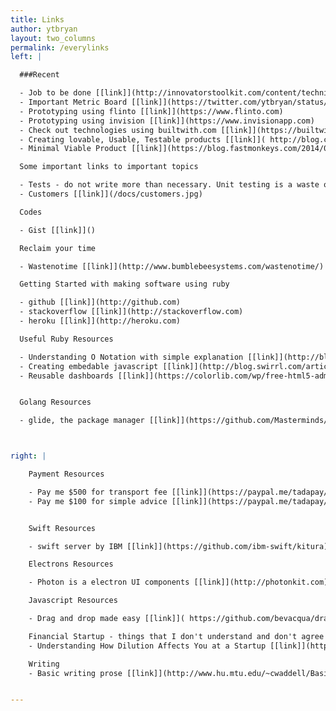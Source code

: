 ```yaml
---
title: Links
author: ytbryan
layout: two_columns
permalink: /everylinks
left: | 

  ###Recent

  - Job to be done [[link]](http://innovatorstoolkit.com/content/technique-1-jobs-be-done)
  - Important Metric Board [[link]](https://twitter.com/ytbryan/status/440884044146814977)
  - Prototyping using flinto [[link]](https://www.flinto.com)
  - Prototyping using invision [[link]](https://www.invisionapp.com)
  - Check out technologies using builtwith.com [[link]](https://builtwith.com)
  - Creating lovable, Usable, Testable products [[link]]( http://blog.crisp.se/2016/01/25/henrikkniberg/making-sense-of-mvp)
  - Minimal Viable Product [[link]](https://blog.fastmonkeys.com/2014/06/18/minimum-viable-product-your-ultimate-guide-to-mvp-great-examples/)

  Some important links to important topics

  - Tests - do not write more than necessary. Unit testing is a waste of time. [[link]](/docs/testing.pdf)
  - Customers [[link]](/docs/customers.jpg)

  Codes

  - Gist [[link]]()

  Reclaim your time

  - Wastenotime [[link]](http://www.bumblebeesystems.com/wastenotime/)

  Getting Started with making software using ruby

  - github [[link]](http://github.com)
  - stackoverflow [[link]](http://stackoverflow.com)
  - heroku [[link]](http://heroku.com)

  Useful Ruby Resources

  - Understanding O Notation with simple explanation [[link]](http://blog.honeybadger.io/a-rubyist-s-guide-to-big-o-notation/?utm_source=rubyweekly&utm_medium=email)
  - Creating embedable javascript [[link]](http://blog.swirrl.com/articles/creating-asynchronous-embeddable-javascript-widgets/)
  - Reusable dashboards [[link]](https://colorlib.com/wp/free-html5-admin-dashboard-templates/)


  Golang Resources

  - glide, the package manager [[link]](https://github.com/Masterminds/glide)



right: |

    Payment Resources

    - Pay me $500 for transport fee [[link]](https://paypal.me/tadapay/500)
    - Pay me $100 for simple advice [[link]](https://paypal.me/tadapay/100)


    Swift Resources

    - swift server by IBM [[link]](https://github.com/ibm-swift/kitura)

    Electrons Resources

    - Photon is a electron UI components [[link]](http://photonkit.com)

    Javascript Resources

    - Drag and drop made easy [[link]]( https://github.com/bevacqua/dragula)

    Financial Startup - things that I don't understand and don't agree
    - Understanding How Dilution Affects You at a Startup [[link]](https://bothsidesofthetable.com/understanding-how-dilution-affects-you-at-a-startup-4fb4cd29ad5c#.ykrxorneb)

    Writing
    - Basic writing prose [[link]](http://www.hu.mtu.edu/~cwaddell/Basic_Prose_Style.html)


---
```

